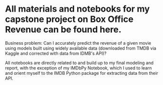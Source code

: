 # All materials and notebooks for my capstone project on Box Office Revenue can be found here. 


Business problem: Can I accurately predict the revenue of a given movie using models built using widely available data (downloaded from TMDB via Kaggle and corrected with data from IDMB's API)? 

All notebooks are directly related to and build up to my final modeling and report, with the exception of my IMDbPy Notebook, which I used to learn and orient myself to the IMDB Python package for extracting data from their API. 
